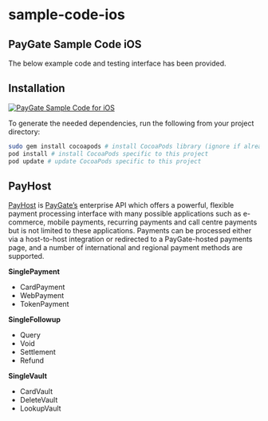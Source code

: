 # sample-code-ios
## PayGate Sample Code iOS

The below example code and testing interface has been provided.

## Installation
[![PayGate Sample Code for iOS](https://www.appinlet.com/wp-content/uploads/2020/04/PayGate-Sample-Code-for-iOS-scaled.jpg)](https://www.youtube.com/watch?v=oiZoxzJayQY "PayGate Sample Code for iOS")

To generate the needed dependencies, run the following from your project directory:

```bash
sudo gem install cocoapods # install CocoaPods library (ignore if already installed)
pod install # install CocoaPods specific to this project
pod update # update CocoaPods specific to this project
```

## PayHost

[PayHost](https://www.paygate.co.za/paygate-products/payhost/) is [PayGate’s](https://www.paygate.co.za/) enterprise API which offers a powerful, flexible payment processing interface with many possible applications such as e-commerce, mobile payments, recurring payments and call centre payments but is not limited to these applications. Payments can be processed either via a host-to-host integration or redirected to a PayGate-hosted payments page, and a number of international and regional payment methods are supported.

**SinglePayment**
- CardPayment
- WebPayment
- TokenPayment

**SingleFollowup**
- Query
- Void
- Settlement
- Refund

**SingleVault**
- CardVault
- DeleteVault
- LookupVault
